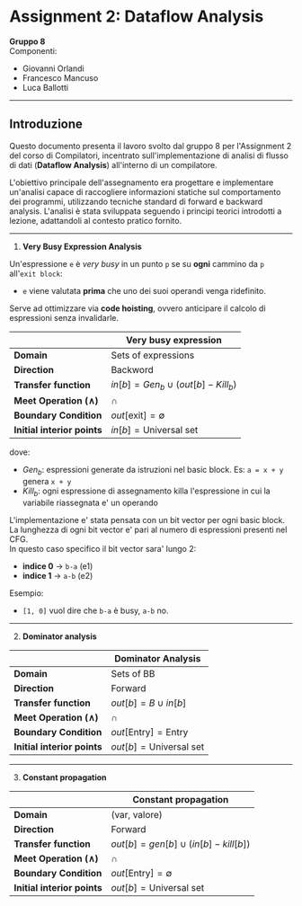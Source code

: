 # Assignment 2: Dataflow Analysis

**Gruppo 8**  
Componenti:
- Giovanni Orlandi
- Francesco Mancuso
- Luca Ballotti

---

## Introduzione

Questo documento presenta il lavoro svolto dal gruppo 8 per l'Assignment 2 del corso di Compilatori, incentrato sull'implementazione di analisi di flusso di dati (**Dataflow Analysis**) all'interno di un compilatore.

L'obiettivo principale dell'assegnamento era progettare e implementare un'analisi capace di raccogliere informazioni statiche sul comportamento dei programmi, utilizzando tecniche standard di forward e backward analysis. L'analisi è stata sviluppata seguendo i principi teorici introdotti a lezione, adattandoli al contesto pratico fornito.

---

1. **Very Busy Expression Analysis**

Un'espressione `e` è *very busy* in un punto `p` se su **ogni** cammino da `p` all'`exit block`:
- `e` viene valutata **prima** che uno dei suoi operandi venga ridefinito.

Serve ad ottimizzare via **code hoisting**, ovvero anticipare il calcolo di espressioni senza invalidarle.

|                          | Very busy expression |
|--------------------------|--------------------|
| **Domain**               | $\text{Sets of expressions}$  |
| **Direction**            | $\text{Backword}$  |
| **Transfer function**    | $in[b] = Gen_b \cup \left( out[b] - Kill_b \right)$ |
| **Meet Operation (∧)**   | $\cap$             |
| **Boundary Condition**   | $out[\text{exit}] = \emptyset$ |
| **Initial interior points** | $in[b] = \text{Universal set}$ |


dove:
- $Gen_b$: espressioni generate da istruzioni nel basic block. Es: `a = x + y` genera `x + y` 
- $Kill_b$: ogni espressione di assegnamento killa l'espressione in cui la variabile riassegnata e' un operando 

L'implementazione e' stata pensata con un bit vector per ogni basic block. La lunghezza di ogni bit vector e' pari al numero di espressioni presenti nel CFG.  
In questo caso specifico il bit vector sara' lungo 2:
- **indice 0** → `b-a` (e1)
- **indice 1** → `a-b` (e2)

Esempio:
- `[1, 0]` vuol dire che `b-a` è busy, `a-b` no.





---

2. **Dominator analysis**

|                          | Dominator Analysis |
|--------------------------|--------------------|
| **Domain**               | $\text{Sets of BB}$ |
| **Direction**            | $\text{Forward}$ |
| **Transfer function**    | $out[b] = B \cup in[b]$ |
| **Meet Operation (∧)**   | $\cap$ |
| **Boundary Condition**   | $out[\text{Entry}] = \text{Entry}$ |
| **Initial interior points** | $out[b] = \text{Universal set}$ |


---

3. **Constant propagation**
   
|                          | Constant propagation |
|--------------------------|--------------------|
| **Domain**               | $\text{(var, valore)}$ |
| **Direction**            | $\text{Forward}$ |
| **Transfer function**    | $out[b] = gen[b] \cup \left( in[b] - kill[b] \right)$ |            
| **Meet Operation (∧)**   | $\cap$ |
| **Boundary Condition**   | $out[\text{Entry}] = \emptyset$ |
| **Initial interior points** | $out[b] = \text{Universal set}$ |
